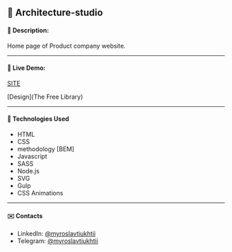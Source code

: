 ## :pushpin: Architecture-studio
#### :memo: Description: 

Home page of Product company website.
___

#### :link: Live Demo: 
[SITE](https://myroslavtiukhtii.github.io/architecture-studio/dist/)

[Design](The Free Library)
___

#### :rocket: Technologies Used

* HTML
* CSS
* methodology [BEM]
* Javascript
* SASS
* Node.js
* SVG
* Gulp
* CSS Animations

___

#### :envelope: Contacts
* LinkedIn: [@myroslavtiukhtii](https://www.linkedin.com/in/myroslav-t-979a17229)
* Telegram: [@myroslavtiukhtii](https://t.me/myroslavtiukhtii)
